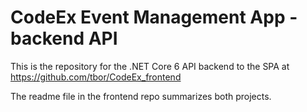 # CodeEx Event Management App - backend API

This is the repository for the .NET Core 6 API backend to the SPA at https://github.com/tbor/CodeEx_frontend

The readme file in the frontend repo summarizes both projects.
